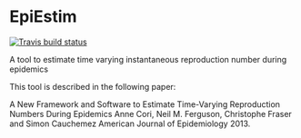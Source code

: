 # EpiEstim

<!-- badges: start -->
[![Travis build status](https://travis-ci.org/annecori/EpiEstim.svg?branch=master)](https://travis-ci.org/annecori/EpiEstim)
<!-- badges: end -->

A tool to estimate time varying instantaneous reproduction number during epidemics

This tool is described in the following paper: 

A New Framework and Software to Estimate Time-Varying Reproduction Numbers During Epidemics
Anne Cori, Neil M. Ferguson, Christophe Fraser and Simon Cauchemez
American Journal of Epidemiology 2013.
